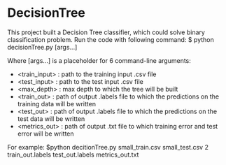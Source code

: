 # DecisionTree
This project built a Decision Tree classifier, which could solve binary classification problem. Run the code with following command: $ python decisionTree.py [args...]

Where [args...] is a placeholder for 6 command-line arguments:

* <train_input> : path to the training input .csv file
* <test_input> : path to the test input .csv file
* <max_depth> : max depth to which the tree will be built
* <train_out> : path of output .labels file to which the predictions on the training data will be written
* <test_out> : path of output .labels file to which the predictions on the test data will be written
* <metrics_out> : path of output .txt file to which training error and test error will be written

For example: $python decitionTree.py small_train.csv small_test.csv 2 train_out.labels test_out.labels metrics_out.txt
